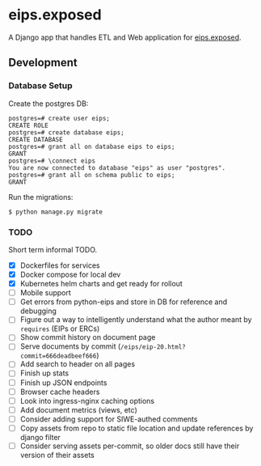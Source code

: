 # eips.exposed

A Django app that handles ETL and Web application for [eips.exposed](https://eips.exposed/).

## Development

### Database Setup

Create the postgres DB:

```psql
postgres=# create user eips;
CREATE ROLE
postgres=# create database eips;
CREATE DATABASE
postgres=# grant all on database eips to eips;
GRANT
postgres=# \connect eips
You are now connected to database "eips" as user "postgres".
postgres=# grant all on schema public to eips;
GRANT
```

Run the migrations:

```
$ python manage.py migrate
```

### TODO

Short term informal TODO.

- [X] Dockerfiles for services
- [X] Docker compose for local dev
- [X] Kubernetes helm charts and get ready for rollout
- [ ] Mobile support
- [ ] Get errors from python-eips and store in DB for reference and debugging
- [ ] Figure out a way to intelligently understand what the author meant by `requires` (EIPs or ERCs)
- [ ] Show commit history on document page
- [ ] Serve documents by commit (`/eips/eip-20.html?commit=666deadbeef666`)
- [ ] Add search to header on all pages
- [ ] Finish up stats
- [ ] Finish up JSON endpoints
- [ ] Browser cache headers
- [ ] Look into ingress-nginx caching options
- [ ] Add document metrics (views, etc)
- [ ] Consider adding support for SIWE-authed comments
- [ ] Copy assets from repo to static file location and update references by django filter
- [ ] Consider serving assets per-commit, so older docs still have their version of their assets
